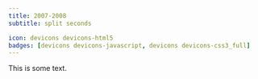 ```yaml
---
title: 2007-2008
subtitle: split seconds

icon: devicons devicons-html5
badges: [devicons devicons-javascript, devicons devicons-css3_full]
---
```


This is some text.
